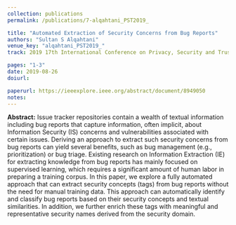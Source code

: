 ```yaml
---
collection: publications
permalink: /publications/7-alqahtani_PST2019_

title: "Automated Extraction of Security Concerns from Bug Reports"
authors: "Sultan S Alqahtani"
venue_key: "alqahtani_PST2019_"
track: 2019 17th International Conference on Privacy, Security and Trust (PST)

pages: "1-3"
date: 2019-08-26
doiurl: 

paperurl: https://ieeexplore.ieee.org/abstract/document/8949050
notes:
---
```


**Abstract:** Issue tracker repositories contain a wealth of textual information including bug reports that capture information, often implicit, about Information Security (IS) concerns and vulnerabilities associated with certain issues. Deriving an approach to extract such security concerns from bug reports can yield several benefits, such as bug management (e.g., prioritization) or bug triage. Existing research on Information Extraction (IE) for extracting knowledge from bug reports has mainly focused on supervised learning, which requires a significant amount of human labor in preparing a training corpus. In this paper, we explore a fully automated approach that can extract security concepts (tags) from bug reports without the need for manual training data. This approach can automatically identify and classify bug reports based on their security concepts and textual similarities. In addition, we further enrich these tags with meaningful and representative security names derived from the security domain.